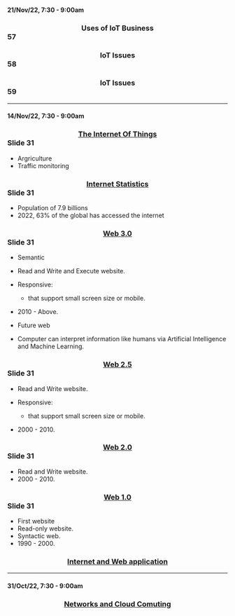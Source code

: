 #### 21/Nov/22, 7:30 - 9:00am

### <center> Uses of IoT Business </center> 57

### <center> IoT Issues </center> 58

### <center> IoT Issues </center> 59

------------------------------------

#### 14/Nov/22, 7:30 - 9:00am

### <center><u> The Internet Of Things </u> </center> Slide 31

- Argriculture
- Traffic monitoring

### <center><u> Internet Statistics </u> </center> Slide 31

- Population of 7.9 billions
- 2022, 63% of the global has accessed the internet

### <center><u> Web 3.0 </u> </center> Slide 31

- Semantic
- Read and Write and Execute website.
- Responsive:
    - that support small screen size or mobile.

- 2010 - Above.
- Future web
- Computer can interpret information like humans via Artificial Intelligence and Machine Learning.

### <center><u> Web 2.5 </u> </center> Slide 31

- Read and Write website.
- Responsive:
    - that support small screen size or mobile.

- 2000 - 2010.

### <center><u> Web 2.0 </u> </center> Slide 31

- Read and Write website.
- 2000 - 2010.

### <center><u> Web 1.0 </u> </center> Slide 31

- First website
- Read-only website.
- Syntactic web.
- 1990 - 2000.

### <center><u> Internet and Web application </u> </center>

-------------------------------------------------------

#### 31/Oct/22, 7:30 - 9:00am

### <center><u> Networks and Cloud Comuting </u> </center>